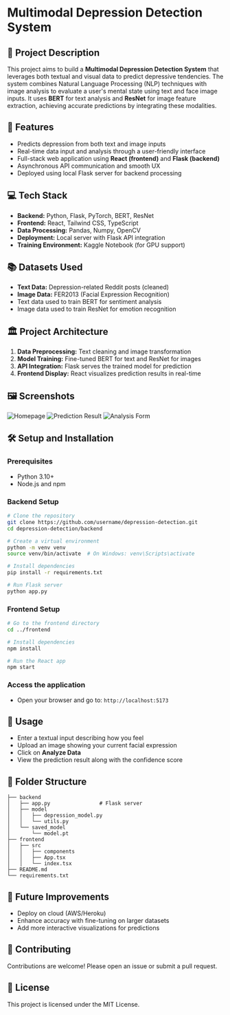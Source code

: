 # Multimodal Depression Detection System

## 📑 Project Description

This project aims to build a **Multimodal Depression Detection System** that leverages both textual and visual data to predict depressive tendencies. The system combines Natural Language Processing (NLP) techniques with image analysis to evaluate a user's mental state using text and face image inputs. It uses **BERT** for text analysis and **ResNet** for image feature extraction, achieving accurate predictions by integrating these modalities.

## 🌟 Features

* Predicts depression from both text and image inputs
* Real-time data input and analysis through a user-friendly interface
* Full-stack web application using **React (frontend)** and **Flask (backend)**
* Asynchronous API communication and smooth UX
* Deployed using local Flask server for backend processing

## 💻 Tech Stack

* **Backend:** Python, Flask, PyTorch, BERT, ResNet
* **Frontend:** React, Tailwind CSS, TypeScript
* **Data Processing:** Pandas, Numpy, OpenCV
* **Deployment:** Local server with Flask API integration
* **Training Environment:** Kaggle Notebook (for GPU support)

## 📚 Datasets Used

* **Text Data:** Depression-related Reddit posts (cleaned)
* **Image Data:** FER2013 (Facial Expression Recognition)
* Text data used to train BERT for sentiment analysis
* Image data used to train ResNet for emotion recognition

## 🏛️ Project Architecture

1. **Data Preprocessing:** Text cleaning and image transformation
2. **Model Training:** Fine-tuned BERT for text and ResNet for images
3. **API Integration:** Flask serves the trained model for prediction
4. **Frontend Display:** React visualizes prediction results in real-time

## 🖼️ Screenshots

![Homepage](screenshots/homepage.png)
![Prediction Result](screenshots/result.png)
![Analysis Form](screenshots/form.png)

## 🛠️ Setup and Installation

### Prerequisites

* Python 3.10+
* Node.js and npm

### Backend Setup

```bash
# Clone the repository
git clone https://github.com/username/depression-detection.git
cd depression-detection/backend

# Create a virtual environment
python -m venv venv
source venv/bin/activate  # On Windows: venv\Scripts\activate

# Install dependencies
pip install -r requirements.txt

# Run Flask server
python app.py
```

### Frontend Setup

```bash
# Go to the frontend directory
cd ../frontend

# Install dependencies
npm install

# Run the React app
npm start
```

### Access the application

* Open your browser and go to: `http://localhost:5173`

## 📝 Usage

* Enter a textual input describing how you feel
* Upload an image showing your current facial expression
* Click on **Analyze Data**
* View the prediction result along with the confidence score

## 📂 Folder Structure

```
├── backend
│   ├── app.py                # Flask server
│   ├── model
│   │   ├── depression_model.py
│   │   └── utils.py
│   └── saved_model
│       └── model.pt
├── frontend
│   ├── src
│   │   ├── components
│   │   ├── App.tsx
│   │   └── index.tsx
├── README.md
└── requirements.txt
```

## 🚀 Future Improvements

* Deploy on cloud (AWS/Heroku)
* Enhance accuracy with fine-tuning on larger datasets
* Add more interactive visualizations for predictions

## 🤝 Contributing

Contributions are welcome! Please open an issue or submit a pull request.

## 📄 License

This project is licensed under the MIT License.
